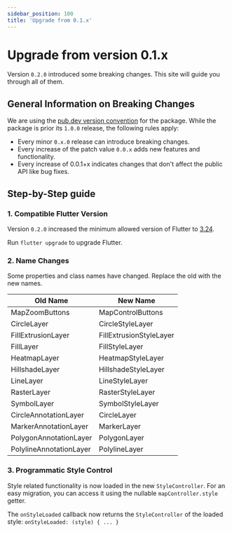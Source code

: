 ```yaml
---
sidebar_position: 100
title: 'Upgrade from 0.1.x'
---
```


# Upgrade from version 0.1.x

Version `0.2.0` introduced some breaking changes. This site will guide you
through all of them.

## General Information on Breaking Changes

We are using
the [pub.dev version convention](https://dart.dev/tools/pub/versioning#semantic-versions)
for the package. While the package is prior its `1.0.0` release, the following
rules apply:

- Every minor `0.x.0` release can introduce breaking changes.
- Every increase of the patch value `0.0.x` adds new features and functionality.
- Every increase of 0.0.1+x indicates changes that don't affect the public API
  like bug fixes.

## Step-by-Step guide

### 1. Compatible Flutter Version

Version `0.2.0` increased the minimum allowed version of Flutter
to [3.24](https://medium.com/flutter/whats-new-in-flutter-3-24-6c040f87d1e4).

Run `flutter upgrade` to upgrade Flutter.

### 2. Name Changes

Some properties and class names have changed. Replace the old with the new
names.

| Old Name                | New Name                |
|-------------------------|-------------------------|
| MapZoomButtons          | MapControlButtons       |
| CircleLayer             | CircleStyleLayer        |
| FillExtrusionLayer      | FillExtrusionStyleLayer |
| FillLayer               | FillStyleLayer          |
| HeatmapLayer            | HeatmapStyleLayer       |
| HillshadeLayer          | HillshadeStyleLayer     |
| LineLayer               | LineStyleLayer          |
| RasterLayer             | RasterStyleLayer        |
| SymbolLayer             | SymbolStyleLayer        |
| CircleAnnotationLayer   | CircleLayer             |
| MarkerAnnotationLayer   | MarkerLayer             |
| PolygonAnnotationLayer  | PolygonLayer            |
| PolylineAnnotationLayer | PolylineLayer           |

### 3. Programmatic Style Control

Style related functionality is now loaded in the new `StyleController`.
For an easy migration, you can access it using the
nullable `mapController.style` getter.

The `onStyleLoaded` callback now returns the `StyleController` of the loaded
style: `onStyleLoaded: (style) { ... }`